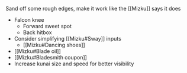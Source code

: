 Sand off some rough edges, make it work like the [[Mizku]] says it does

- Falcon knee
	- Forward sweet spot
	- Back hitbox
- Consider simplifying [[Mizku#Sway]] inputs
	- [[Mizku#Dancing shoes]]
- [[Mizku#Blade oil]]
- [[Mizku#Bladesmith coupon]]
- Increase kunai size and speed for better visibility